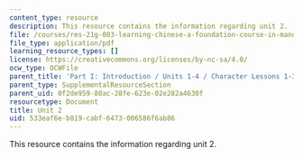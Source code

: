 ```yaml
---
content_type: resource
description: This resource contains the information regarding unit 2.
file: /courses/res-21g-003-learning-chinese-a-foundation-course-in-mandarin-spring-2011/533eaf6eb819cabf6473006586f6ab86_MITRES_21G_003S11_unit02.pdf
file_type: application/pdf
learning_resource_types: []
license: https://creativecommons.org/licenses/by-nc-sa/4.0/
ocw_type: OCWFile
parent_title: 'Part I: Introduction / Units 1-4 / Character Lessons 1-3'
parent_type: SupplementalResourceSection
parent_uid: 0f2de959-80ac-28fe-623e-02e282a4630f
resourcetype: Document
title: Unit 2
uid: 533eaf6e-b819-cabf-6473-006586f6ab86
---
```

This resource contains the information regarding unit 2.